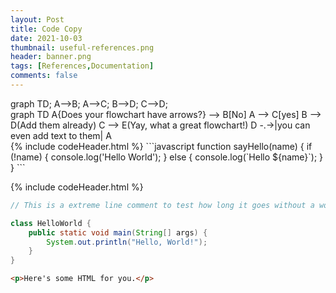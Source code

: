 ```yaml
---
layout: Post
title: Code Copy
date: 2021-10-03
thumbnail: useful-references.png
header: banner.png
tags: [References,Documentation]
comments: false
---
```

<div class="mermaid"> graph TD; A-->B; A-->C; B-->D; C-->D; </div>


<div class="mermaid">
graph TD
    A{Does your flowchart have arrows?} --> B[No]
    A --> C[yes]
    B --> D(Add them already)
    C --> E(Yay, what a great flowchart!)
    D -.->|you can even add text to them| A
    </div>
{% include codeHeader.html %}
```javascript
function sayHello(name) {
  if (!name) {
    console.log('Hello World');
  } else {
    console.log(`Hello ${name}`);
  }
}
```

{% include codeHeader.html %}
```java
// This is a extreme line comment to test how long it goes without a word wrap and it goes and goes and goes and goes and goes and goes

class HelloWorld {
    public static void main(String[] args) {
        System.out.println("Hello, World!");
    }
}
```

```html
<p>Here's some HTML for you.</p>
```
